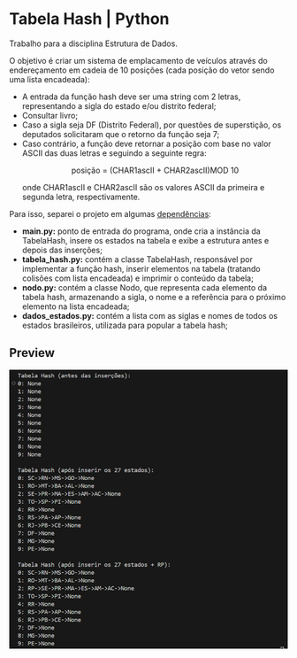 # Tabela Hash | Python

Trabalho para a disciplina Estrutura de Dados. 

O objetivo é criar um sistema de emplacamento de veículos através do endereçamento em cadeia de 10 posições (cada posição do vetor sendo uma lista encadeada):

<ul>
  <li>A entrada da função hash deve ser uma string com 2 letras, representando a sigla do estado e/ou distrito federal;</li>
  <li>Consultar livro;</li>
  <li>Caso a sigla seja DF (Distrito Federal), por questões de superstição, os deputados solicitaram que o retorno da função seja 7;</li>
  <li>
    Caso contrário, a função deve retornar a posição com base no valor ASCII das duas letras e seguindo a seguinte regra:
    <p align="center">
      posição = (CHAR1ascII + CHAR2ascII)MOD 10
    </p>
    onde CHAR1ascII e CHAR2ascII são os valores ASCII da primeira e segunda letra, respectivamente.
  </li>
</ul>

Para isso, separei o projeto em algumas <a href="https://github.com/rebecaparreiras/tabela-hash/tree/main/src">dependências</a>: 

<ul>
  <li><b>main.py:</b> ponto de entrada do programa, onde cria a instância da TabelaHash, insere os estados na tabela e exibe a estrutura antes e depois das inserções;</li>
  <li><b>tabela_hash.py:</b> contém a classe TabelaHash, responsável por implementar a função hash, inserir elementos na tabela (tratando colisões com lista encadeada) e imprimir o conteúdo da tabela;</li>
  <li><b>nodo.py:</b> contém a classe Nodo, que representa cada elemento da tabela hash, armazenando a sigla, o nome e a referência para o próximo elemento na lista encadeada;</li>
  <li><b>dados_estados.py:</b> contém a lista com as siglas e nomes de todos os estados brasileiros, utilizada para popular a tabela hash;</li>
</ul>

## Preview

<p align="center">
  <img src="./images/terminal.PNG" alt="Demonstração do programa.">
</p>
